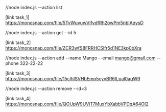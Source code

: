 //node index.js --action list

[link task_1] https://monosnap.com/file/5TvWuvuwVifvdfRh2owPm5nbIAqysD

//node index.js --action get --id 5

[link task_2] https://monosnap.com/file/ZCR3wfS8FRRHCSlfr5d1NE3kp0bXra

//node index.js --action add --name Mango --email mango@gmail.com --phone 322-22-22

[link task_3] https://monosnap.com/file/15clhISVHbEmp5cyvBR6ILpal0aqW9

//node index.js --action remove --id=3

[link task_4] https://monosnap.com/file/QOUpW9UViT7MuxYbXabbVPDqA64OI2

